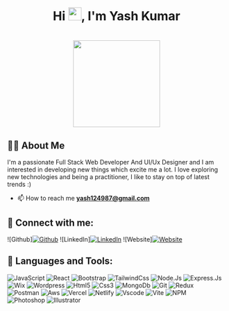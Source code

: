 <!--
**yashcode4/yashcode4** is a ✨ _special_ ✨ repository because its `README.md` (this file) appears on your GitHub profile.

Here are some ideas to get you started:

- 🔭 I’m currently working on ...
- 🌱 I’m currently learning ...
- 👯 I’m looking to collaborate on ...
- 🤔 I’m looking for help with ...
- 💬 Ask me about ...
- 📫 How to reach me: ...
- 😄 Pronouns: ...
- ⚡ Fun fact: ...
-->

### <h1 align="center">Hi <img src="https://raw.githubusercontent.com/MartinHeinz/MartinHeinz/master/wave.gif" width="30px">, I'm Yash Kumar</h1>

<h1 align="center"><a href="#"><img width="200" height="200" src="https://i.imgur.com/799y5A3.png"/></a></h1>

## 🙋‍♂️ About Me

I'm a passionate Full Stack Web Developer And UI/Ux Designer and I am interested in developing new things which excite me a lot. I love exploring new technologies and being a practitioner, I like to stay on top of latest trends :)
- 📫 How to reach me **yash124987@gmail.com**

## 🔗 Connect with me:

![Github]<a href="https://github.com/thmsgbrt" target="_blank"><img alt="Github" src="https://img.shields.io/badge/GitHub-%2312100E.svg?&style=for-the-badge&logo=Github&logoColor=white" /></a>
![LinkedIn]<a href="https://github.com/thmsgbrt" target="_blank"><img alt="LinkedIn" src="https://img.shields.io/badge/GitHub-%2312100E.svg?&style=for-the-badge&logo=Github&logoColor=white" /></a>
![Website]<a href="https://github.com/thmsgbrt" target="_blank"><img alt="Website" src="https://img.shields.io/badge/GitHub-%2312100E.svg?&style=for-the-badge&logo=Github&logoColor=white" /></a>

## 🚀 Languages and Tools:

![JavaScript](https://img.shields.io/badge/JavaScript-F7DF1E?logo=javascript&logoColor=black&style=flat-square)
![React](https://img.shields.io/badge/React-61DAFB?logo=react&logoColor=black&style=flat-square)
![Bootstrap](https://img.shields.io/badge/Bootstrap-7952B3?logo=bootstrap&logoColor=white&style=flat-square)
![TailwindCss](https://img.shields.io/badge/TailwindCSS-06B6D4?logo=tailwindcss&logoColor=white&style=flat-square)
![Node.Js](https://img.shields.io/badge/Node.Js-339933?logo=nodedotjs&logoColor=white&style=flat-square)
![Express.Js](https://img.shields.io/badge/Express.Js-000000?logo=express&logoColor=white&style=flat-square)
![Wix](https://img.shields.io/badge/Wix-0C6EFC?logo=wix&logoColor=white&style=flat-square)
![Wordpress](https://img.shields.io/badge/Wordpress-21759B?logo=wordpress&logoColor=black&style=flat-square)
![Html5](https://img.shields.io/badge/Html5-E34F26?logo=html5&logoColor=white&style=flat-square)
![Css3](https://img.shields.io/badge/Css3-1572B6?logo=css3&logoColor=white&style=flat-square)
![MongoDb](https://img.shields.io/badge/MongoDB-47A248?logo=mongodb&logoColor=white&style=flat-square)
![Git](https://img.shields.io/badge/Git-F05032?logo=git&logoColor=white&style=flat-square)
![Redux](https://img.shields.io/badge/Redux-764ABC?logo=redux&logoColor=white&style=flat-square)
![Postman](https://img.shields.io/badge/Postman-FF6C37?logo=postman&logoColor=white&style=flat-square)
![Aws](https://img.shields.io/badge/AWS-232F3E?logo=amazonaws&logoColor=white&style=flat-square)
![Vercel](https://img.shields.io/badge/Vercel-000000?logo=vercel&logoColor=white&style=flat-square)
![Netlify](https://img.shields.io/badge/Netlify-00C7B7?logo=netlify&logoColor=black&textColor=black&style=flat-square)
![Vscode](https://img.shields.io/badge/VSCode-007ACC?logo=visualstudiocode&logoColor=white&style=flat-square)
![Vite](https://img.shields.io/badge/Vite-646CFF?logo=vite&logoColor=white&style=flat-square)
![NPM](https://img.shields.io/badge/NPM-CB3837?logo=npm&logoColor=white&style=flat-square)
![Photoshop](https://img.shields.io/badge/Photoshop-31A8FF?logo=adobephotoshop&logoColor=white&style=flat-square)
![Illustrator](https://img.shields.io/badge/Illustrator-FF9A00?logo=adobeillustrator&logoColor=white&style=flat-square)


<br/>


<br/>


